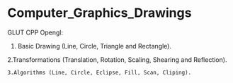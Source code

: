 # Computer_Graphics_Drawings
GLUT CPP Opengl:

1. Basic Drawing (Line, Circle, Triangle and Rectangle).

  2.Transformations (Translation, Rotation, Scaling, Shearing and Reflection).
  
    3.Algorithms (Line, Circle, Eclipse, Fill, Scan, Cliping).
